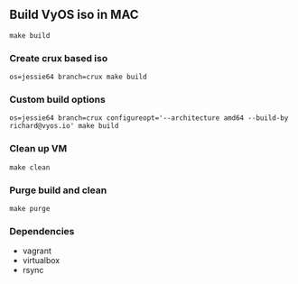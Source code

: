 ## Build VyOS iso in MAC

  `make build`

### Create crux based iso

  `os=jessie64 branch=crux make build`

### Custom build options

  `os=jessie64 branch=crux configureopt='--architecture amd64 --build-by richard@vyos.io' make build`

### Clean up VM

  `make clean`

### Purge build and clean

  `make purge`

### Dependencies

  - vagrant
  - virtualbox
  - rsync
